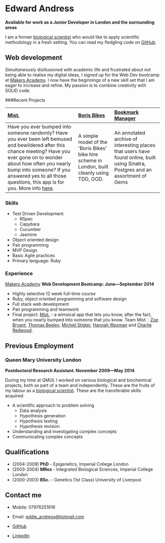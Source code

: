 Edward Andress
===========

**Available for work as a Junior Developer in London and the surrounding areas**

I am a former [biological scientist] who would like to apply scientific methodology in a fresh setting.
You can read my fledgling code on [GitHub].


Web development
---------------

Simultaneously disillusioned with academic life and frustrated about not being able to realise my digital ideas, I signed up for the Web Dev bootcamp at [Makers Academy].  I now have the beginnings of a new skill set that I am eager to increase and refine.  My passion is to combine creativity with SOLID code.


###Recent Projects

| [Mist.] | [Boris Bikes] | [Bookmark Manager]
|:-------------- |:------------- |:------------ |
| Have you ever bumped into someone randomly?  Have you ever been left bemused and bewildered after this chance meeting?  Have you ever gone on to wonder about how often you nearly bump into someone?  If you answered yes to all those questions, this app is for you.  More info [here]. | A simple model of the 'Boris Bikes' bike hire scheme in London, built cleanly using TDD, OOD. | An annotated archive of interesting places that users have found online, built using Sinatra, Postgres and an assortment of Gems |


### Skills

- Test Driven Development
  - RSpec
  - Capybara
  - Cucumber
  - Jasmine
- Object oriented design
- Pair programming
- MVP Design
- Basic Agile practices
- Primary language: Ruby
  

### Experience

[Makers Academy]
**Web Development Bootcamp: June&mdash;September 2014**

  - Highly selective 12 week full-time course
  - Ruby, object oriented programming and software design
  - Full stack web development
  - Pair programming and teamwork
  - Final project: [Mist.] - a wimsical app that lets you know, after the fact, when you nearly bumped into someone that you know. Team Mist. : [Zoe Bryant], [Thomas Beeley], [Michiel Stigter], [Hannah Waxman] and [Charlie Redwood].


Previous Employment
----------

### Queen Mary University London
**Postdoctoral Research Assistant. November 2009&mdash;May 2014**

During my time at QMUL I worked on various biological and biochemical projects, both as part of a team and independently.  These are the fruits of my labour as a [biological scientist].  These are the transferable skills acquired:
- A scientific approach to problem solving
  -   Data analysis
  -   Hypothesis generation
  -   Hypothesis testing
  -   Hypothesis revision
- Understanding and investigating complex concepts
- Communicating complex concepts

Qualifications
-----------
 * (2004-2009) **PhD**   - Epigenetics, Imperial College London
 * (2003-2004) **MRes**  - Integrated Biological Sciences, Imperial College London
 * (2000-2003) **BSc.**  - Genetics (1st Class) University of Liverpool


Contact me
------------

- Mobile: 07976251616
- Email: [eddie_andress@hotmail.com]
- [GitHub]
- [LinkedIn]

  [biological scientist]: http://www.ncbi.nlm.nih.gov/pubmed/?term=edward+andress
  [Boris bikes]: https://github.com/EdwardAndress/makers_academy_week3
  [Mist.]: https://github.com/EdwardAndress/makers_academy_final_project
  [here]: https://github.com/EdwardAndress/makers_academy_final_project
  [Bookmark Manager]: https://github.com/EdwardAndress/makers_academy_week6
  [Makers Academy]: http://www.makersacademy.com
  [eddie_andress@hotmail.com]: mailto:eddie_andress@hotmail.com
  [GitHub]: https://github.com/EdwardAndress
  [LinkedIn]: https://www.linkedin.com/pub/edward-andress/86/b03/aba
  [Zoe Bryant]: https://github.com/zoeabryant/CV
  [Thomas Beeley]: https://github.com/tbeeley
  [Hannah Waxman]: https://github.com/HanWax/CV
  [Michiel Stigter]: https://github.com/michielstigter
  [Charlie Redwood]: https://github.com/M-E-T-H-O-Dman
